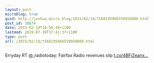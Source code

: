 ```yaml
---
layout: post
microblog: true
guid: http://joshua.micro.blog/2015/02/18/t568195966550958080.html
post_id: 38874
date: 2015-02-19T10:50:49+1100
lastmod: 2019-07-30T17:41:37+1100
type: post
url: /2015/02/18/t568195966550958080.html
---
```

Erryday RT @_radiotoday: Fairfax Radio revenues slip [t.co/4BFiZeanx...](http://t.co/4BFiZeanxg)
